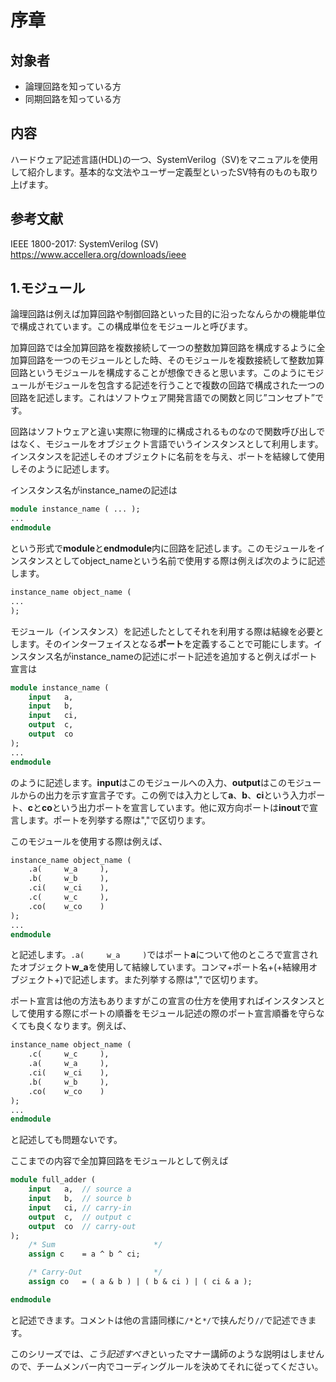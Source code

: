 # 序章

## 対象者
- 論理回路を知っている方
- 同期回路を知っている方
  
## 内容
ハードウェア記述言語(HDL)の一つ、SystemVerilog（SV)をマニュアルを使用して紹介します。基本的な文法やユーザー定義型といったSV特有のものも取り上げます。

## 参考文献
IEEE 1800-2017: SystemVerilog (SV) 
https://www.accellera.org/downloads/ieee


## 1.モジュール

論理回路は例えば加算回路や制御回路といった目的に沿ったなんらかの機能単位で構成されています。この構成単位をモジュールと呼びます。

加算回路では全加算回路を複数接続して一つの整数加算回路を構成するように全加算回路を一つのモジュールとした時、そのモジュールを複数接続して整数加算回路というモジュールを構成することが想像できると思います。このようにモジュールがモジュールを包含する記述を行うことで複数の回路で構成された一つの回路を記述します。これはソフトウェア開発言語での関数と同じ”コンセプト”です。

回路はソフトウェアと違い実際に物理的に構成されるものなので関数呼び出しではなく、モジュールをオブジェクト言語でいうインスタンスとして利用します。インスタンスを記述しそのオブジェクトに名前をを与え、ポートを結線して使用しそのように記述します。

インスタンス名がinstance_nameの記述は

```systemverilog
module instance_name ( ... );
...
endmodule
```

という形式で**module**と**endmodule**内に回路を記述します。このモジュールをインスタンスとしてobject_nameという名前で使用する際は例えば次のように記述します。

```systemverilog
instance_name object_name (
...
);

```

モジュール（インスタンス）を記述したとしてそれを利用する際は結線を必要とします。そのインターフェイスとなる**ポート**を定義することで可能にします。インスタンス名がinstance_nameの記述にポート記述を追加すると例えばポート宣言は

```systemverilog
module instance_name (
    input   a,
    input   b,
    input   ci,
    output  c,
    output  co
);
...
endmodule
```

のように記述します。**input**はこのモジュールへの入力、**output**はこのモジュールからの出力を示す宣言子です。この例では入力として**a**、**b**、**ci**という入力ポート、**c**と**co**という出力ポートを宣言しています。他に双方向ポートは**inout**で宣言します。ポートを列挙する際は","で区切ります。

このモジュールを使用する際は例えば、


```systemverilog
instance_name object_name (
    .a(     w_a     ),
    .b(     w_b     ),
    .ci(    w_ci    ),
    .c(     w_c     ),
    .co(    w_co    )
);
...
endmodule
```

と記述します。``.a(     w_a     )``ではポート**a**について他のところで宣言されたオブジェクト**w_a**を使用して結線しています。コンマ+ポート名+(+結線用オブジェクト+)で記述します。また列挙する際は","で区切ります。

ポート宣言は他の方法もありますがこの宣言の仕方を使用すればインスタンスとして使用する際にポートの順番をモジュール記述の際のポート宣言順番を守らなくても良くなります。例えば、

```systemverilog
instance_name object_name (
    .c(     w_c     ),
    .a(     w_a     ),
    .ci(    w_ci    ),
    .b(     w_b     ),
    .co(    w_co    )
);
...
endmodule
```

と記述しても問題ないです。

ここまでの内容で全加算回路をモジュールとして例えば

```systemverilog
module full_adder (
    input   a,  // source a
    input   b,  // source b
    input   ci, // carry-in
    output  c,  // output c
    output  co  // carry-out
);
    /* Sum                      */
    assign c    = a ^ b ^ ci;

    /* Carry-Out                */
    assign co   = ( a & b ) | ( b & ci ) | ( ci & a );

endmodule
```

と記述できます。コメントは他の言語同様に``/*``と``*/``で挟んだり``//``で記述できます。

このシリーズでは、*こう記述すべき*といったマナー講師のような説明はしませんので、チームメンバー内でコーディングルールを決めてそれに従ってください。